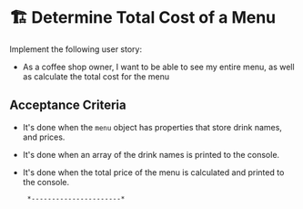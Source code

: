 # 🏗️ Determine Total Cost of a Menu

Implement the following user story:

* As a coffee shop owner, I want to be able to see my entire menu, as well as calculate the total cost for the menu 

## Acceptance Criteria 

* It's done when the `menu` object has properties that store drink names, and prices. 

* It's done when an array of the drink names is printed to the console. 

* It's done when the total price of the menu is calculated and printed to the console.

       *----------------------*